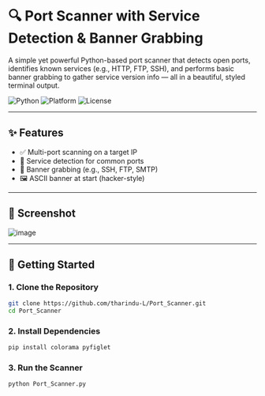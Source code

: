 # 🔍 Port Scanner with Service Detection & Banner Grabbing

A simple yet powerful Python-based port scanner that detects open ports, identifies known services (e.g., HTTP, FTP, SSH), and performs basic banner grabbing to gather service version info — all in a beautiful, styled terminal output.

![Python](https://img.shields.io/badge/Python-3.10%2B-blue?logo=python)
![Platform](https://img.shields.io/badge/Platform-Windows%20%7C%20Linux-green)
![License](https://img.shields.io/badge/License-MIT-yellow)

---

## ✨ Features

- ✅ Multi-port scanning on a target IP
- 📡 Service detection for common ports
- 🧾 Banner grabbing (e.g., SSH, FTP, SMTP)
- 🖼️ ASCII banner at start (hacker-style)

---

## 📸 Screenshot

![image](https://github.com/user-attachments/assets/a3bbc01d-2018-4b03-be76-1dbc5a4c8a77)
<!-- Add a real screenshot if possible -->

---

## 🚀 Getting Started

### 1. Clone the Repository

```bash
git clone https://github.com/tharindu-L/Port_Scanner.git
cd Port_Scanner
```

### 2. Install Dependencies

```bash
pip install colorama pyfiglet
```

### 3. Run the Scanner

```bash
python Port_Scanner.py
```
